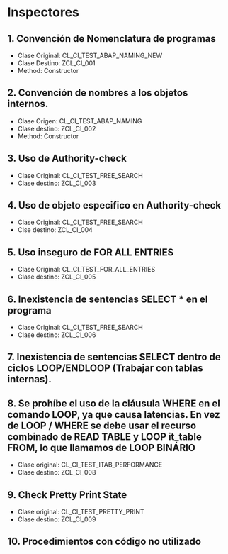 # Inspectores
## 1.	Convención de Nomenclatura de programas
-	Clase Original: CL_CI_TEST_ABAP_NAMING_NEW
-	Clase Destino: ZCL_CI_001
-	Method: Constructor
## 2.	Convención de nombres a los objetos internos.
-	Clase Origen: CL_CI_TEST_ABAP_NAMING
-	Clase destino: ZCL_CI_002
-	Method: Constructor
## 3.	Uso de Authority-check
-	Clase Original: CL_CI_TEST_FREE_SEARCH
-	Clase destino: ZCL_CI_003
## 4.	Uso de objeto especifico en Authority-check
-	Clase Original: CL_CI_TEST_FREE_SEARCH 
-	Clse destino: ZCL_CI_004
## 5.	Uso inseguro de FOR ALL ENTRIES
-	Clase Original: CL_CI_TEST_FOR_ALL_ENTRIES
-	Clase destino: ZCL_CI_005
## 6.	Inexistencia de sentencias SELECT * en el programa
-	Clase Original: CL_CI_TEST_FREE_SEARCH
-	Clase destino: ZCL_CI_006
## 7.	Inexistencia de sentencias SELECT dentro de ciclos LOOP/ENDLOOP (Trabajar con tablas internas).
## 8.	Se prohíbe el uso de la cláusula WHERE en el comando LOOP, ya que causa latencias. En vez de LOOP / WHERE se debe usar el recurso combinado de READ TABLE y LOOP it_table FROM, lo que llamamos de LOOP BINÁRIO
-	Clase original: CL_CI_TEST_ITAB_PERFORMANCE
-	Clase destino: ZCL_CI_008
## 9.	Check Pretty Print State
-	Clase original: CL_CI_TEST_PRETTY_PRINT
-	Clase destino: ZCL_CI_009
## 10.	Procedimientos con código no utilizado
